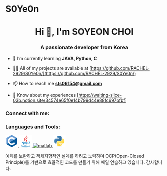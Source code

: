 # S0Ye0n
<h1 align="center">Hi 👋, I'm SOYEON CHOI</h1>
<h3 align="center">A passionate developer from Korea</h3>

- 🌱 I’m currently learning **JAVA, Python, C**

- 👨‍💻 All of my projects are available at [https://github.com/RACHEL-2929/S0Ye0n/](https://github.com/RACHEL-2929/S0Ye0n/)

- 📫 How to reach me **sts06154@gmail.com**

- 📄 Know about my experiences [https://waiting-slice-03b.notion.site/34574e65f0e14b799d44e88fc697bfbf]

<h3 align="left">Connect with me:</h3>
<p align="left">
</p>

<h3 align="left">Languages and Tools:</h3>
<p align="left"> <a href="https://www.cprogramming.com/" target="_blank" rel="noreferrer"> <img src="https://raw.githubusercontent.com/devicons/devicon/master/icons/c/c-original.svg" alt="c" width="40" height="40"/> </a> <a href="https://www.java.com" target="_blank" rel="noreferrer"> <img src="https://raw.githubusercontent.com/devicons/devicon/master/icons/java/java-original.svg" alt="java" width="40" height="40"/> </a> <a href="https://www.mathworks.com/" target="_blank" rel="noreferrer"> <img src="https://upload.wikimedia.org/wikipedia/commons/2/21/Matlab_Logo.png" alt="matlab" width="40" height="40"/> </a> <a href="https://www.python.org" target="_blank" rel="noreferrer"> <img src="https://raw.githubusercontent.com/devicons/devicon/master/icons/python/python-original.svg" alt="python" width="40" height="40"/> </a> </p>

예제를 보완하고 객체지향적인 설계를 하려고 노력하며 OCP(Open-Closed Principle)를 기반으로 
효율적인 코드를 만들기 위해 매일 연습하고 있습니다.
감사합니다.
